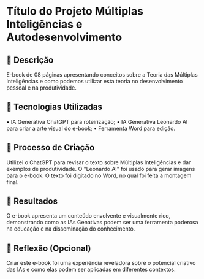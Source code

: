 # Título do Projeto Múltiplas Inteligências e Autodesenvolvimento

## 📒 Descrição
E-book de 08 páginas apresentando conceitos sobre a Teoria das Múltiplas Inteligências e como podemos utilizar esta teoria no desenvolvimento pessoal e na produtividade.

## 🤖 Tecnologias Utilizadas
•	IA Generativa ChatGPT para roteirização;
•	IA Generativa Leonardo AI para criar a arte visual do e-book;
•	Ferramenta Word para edição.

## 🧐 Processo de Criação
Utilizei o ChatGPT para revisar o texto sobre Múltiplas Inteligências e dar exemplos de produtividade. O "Leonardo AI" foi usado para gerar imagens para o e-book. O texto foi digitado no Word, no qual foi feita a montagem final.

## 🚀 Resultados
O e-book apresenta um conteúdo envolvente e visualmente rico, demonstrando como as IAs Genativas podem ser uma ferramenta poderosa na educação e na disseminação do conhecimento.

## 💭 Reflexão (Opcional)
Criar este e-book foi uma experiência reveladora sobre o potencial criativo das IAs e como elas podem ser aplicadas em diferentes contextos.

